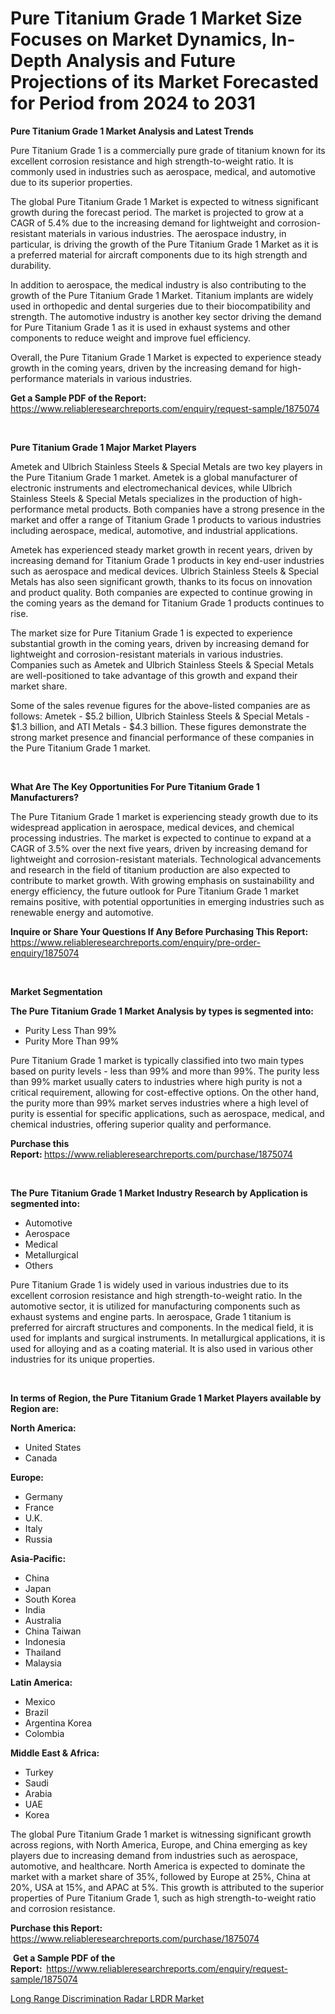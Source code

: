 <p><h1>Pure Titanium Grade 1 Market Size Focuses on Market Dynamics, In-Depth Analysis and Future Projections of its Market Forecasted for Period from 2024 to 2031</h1></p><p><strong>Pure Titanium Grade 1 Market Analysis and Latest Trends</strong></p>
<p><p>Pure Titanium Grade 1 is a commercially pure grade of titanium known for its excellent corrosion resistance and high strength-to-weight ratio. It is commonly used in industries such as aerospace, medical, and automotive due to its superior properties.</p><p>The global Pure Titanium Grade 1 Market is expected to witness significant growth during the forecast period. The market is projected to grow at a CAGR of 5.4% due to the increasing demand for lightweight and corrosion-resistant materials in various industries. The aerospace industry, in particular, is driving the growth of the Pure Titanium Grade 1 Market as it is a preferred material for aircraft components due to its high strength and durability.</p><p>In addition to aerospace, the medical industry is also contributing to the growth of the Pure Titanium Grade 1 Market. Titanium implants are widely used in orthopedic and dental surgeries due to their biocompatibility and strength. The automotive industry is another key sector driving the demand for Pure Titanium Grade 1 as it is used in exhaust systems and other components to reduce weight and improve fuel efficiency.</p><p>Overall, the Pure Titanium Grade 1 Market is expected to experience steady growth in the coming years, driven by the increasing demand for high-performance materials in various industries.</p></p>
<p><strong>Get a Sample PDF of the Report:&nbsp;</strong> <a href="https://www.reliableresearchreports.com/enquiry/request-sample/1875074">https://www.reliableresearchreports.com/enquiry/request-sample/1875074</a></p>
<p>&nbsp;</p>
<p><strong>Pure Titanium Grade 1 Major Market Players</strong></p>
<p><p>Ametek and Ulbrich Stainless Steels & Special Metals are two key players in the Pure Titanium Grade 1 market. Ametek is a global manufacturer of electronic instruments and electromechanical devices, while Ulbrich Stainless Steels & Special Metals specializes in the production of high-performance metal products. Both companies have a strong presence in the market and offer a range of Titanium Grade 1 products to various industries including aerospace, medical, automotive, and industrial applications.</p><p>Ametek has experienced steady market growth in recent years, driven by increasing demand for Titanium Grade 1 products in key end-user industries such as aerospace and medical devices. Ulbrich Stainless Steels & Special Metals has also seen significant growth, thanks to its focus on innovation and product quality. Both companies are expected to continue growing in the coming years as the demand for Titanium Grade 1 products continues to rise.</p><p>The market size for Pure Titanium Grade 1 is expected to experience substantial growth in the coming years, driven by increasing demand for lightweight and corrosion-resistant materials in various industries. Companies such as Ametek and Ulbrich Stainless Steels & Special Metals are well-positioned to take advantage of this growth and expand their market share.</p><p>Some of the sales revenue figures for the above-listed companies are as follows: Ametek - $5.2 billion, Ulbrich Stainless Steels & Special Metals - $1.3 billion, and ATI Metals - $4.3 billion. These figures demonstrate the strong market presence and financial performance of these companies in the Pure Titanium Grade 1 market.</p></p>
<p>&nbsp;</p>
<p><strong>What Are The Key Opportunities For Pure Titanium Grade 1 Manufacturers?</strong></p>
<p><p>The Pure Titanium Grade 1 market is experiencing steady growth due to its widespread application in aerospace, medical devices, and chemical processing industries. The market is expected to continue to expand at a CAGR of 3.5% over the next five years, driven by increasing demand for lightweight and corrosion-resistant materials. Technological advancements and research in the field of titanium production are also expected to contribute to market growth. With growing emphasis on sustainability and energy efficiency, the future outlook for Pure Titanium Grade 1 market remains positive, with potential opportunities in emerging industries such as renewable energy and automotive.</p></p>
<p><strong>Inquire or Share Your Questions If Any Before Purchasing This Report:</strong> <a href="https://www.reliableresearchreports.com/enquiry/pre-order-enquiry/1875074">https://www.reliableresearchreports.com/enquiry/pre-order-enquiry/1875074</a></p>
<p>&nbsp;</p>
<p><strong>Market Segmentation</strong></p>
<p><strong>The Pure Titanium Grade 1 Market Analysis by types is segmented into:</strong></p>
<p><ul><li>Purity Less Than 99%</li><li>Purity More Than 99%</li></ul></p>
<p><p>Pure Titanium Grade 1 market is typically classified into two main types based on purity levels - less than 99% and more than 99%. The purity less than 99% market usually caters to industries where high purity is not a critical requirement, allowing for cost-effective options. On the other hand, the purity more than 99% market serves industries where a high level of purity is essential for specific applications, such as aerospace, medical, and chemical industries, offering superior quality and performance.</p></p>
<p><strong>Purchase this Report:&nbsp;</strong><a href="https://www.reliableresearchreports.com/purchase/1875074">https://www.reliableresearchreports.com/purchase/1875074</a></p>
<p>&nbsp;</p>
<p><strong>The Pure Titanium Grade 1 Market Industry Research by Application is segmented into:</strong></p>
<p><ul><li>Automotive</li><li>Aerospace</li><li>Medical</li><li>Metallurgical</li><li>Others</li></ul></p>
<p><p>Pure Titanium Grade 1 is widely used in various industries due to its excellent corrosion resistance and high strength-to-weight ratio. In the automotive sector, it is utilized for manufacturing components such as exhaust systems and engine parts. In aerospace, Grade 1 titanium is preferred for aircraft structures and components. In the medical field, it is used for implants and surgical instruments. In metallurgical applications, it is used for alloying and as a coating material. It is also used in various other industries for its unique properties.</p></p>
<p>&nbsp;</p>
<p><strong>In terms of Region, the Pure Titanium Grade 1 Market Players available by Region are:</strong></p>
<p>
    <p> <strong> North America: </strong>
        <ul>
            <li>United States</li>
            <li>Canada</li>
        </ul>
        </p> 
    <p> <strong> Europe: </strong>
        <ul>
            <li>Germany</li>
            <li>France</li>
            <li>U.K.</li>
            <li>Italy</li>
            <li>Russia</li>
        </ul>
        </p> 
    <p> <strong> Asia-Pacific: </strong>
        <ul>
            <li>China</li>
            <li>Japan</li>
            <li>South Korea</li>
            <li>India</li>
            <li>Australia</li>
            <li>China Taiwan</li>
            <li>Indonesia</li>
            <li>Thailand</li>
            <li>Malaysia</li>
        </ul>
        </p> 
    <p> <strong> Latin America: </strong>
        <ul>
            <li>Mexico</li>
            <li>Brazil</li>
            <li>Argentina Korea</li>
            <li>Colombia</li>
        </ul>
        </p> 
    <p> <strong> Middle East & Africa: </strong>
        <ul>
            <li>Turkey</li>
            <li>Saudi</li>
            <li>Arabia</li>
            <li>UAE</li>
            <li>Korea</li>
        </ul>
    </p>
    </p>
<p><p>The global Pure Titanium Grade 1 market is witnessing significant growth across regions, with North America, Europe, and China emerging as key players due to increasing demand from industries such as aerospace, automotive, and healthcare. North America is expected to dominate the market with a market share of 35%, followed by Europe at 25%, China at 20%, USA at 15%, and APAC at 5%. This growth is attributed to the superior properties of Pure Titanium Grade 1, such as high strength-to-weight ratio and corrosion resistance.</p></p>
<p><strong>Purchase this Report: </strong><a href="https://www.reliableresearchreports.com/purchase/1875074">https://www.reliableresearchreports.com/purchase/1875074</a></p>
<p>&nbsp;<strong>Get a Sample PDF of the Report:&nbsp;&nbsp;</strong><a href="https://www.reliableresearchreports.com/enquiry/request-sample/1875074">https://www.reliableresearchreports.com/enquiry/request-sample/1875074</a></p>
<p><strong></strong></p>
<p><p><a href="https://fearless-okapi-6c8.notion.site/Long-Range-Discrimination-Radar-LRDR-Market-Research-Report-Provides-thorough-Industry-Overview-whi-617a260f46c945558adb176d5d067972">Long Range Discrimination Radar LRDR Market</a></p></p>